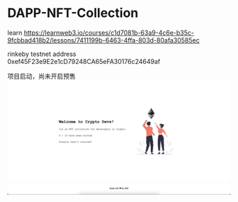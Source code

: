# DAPP-NFT-Collection

learn https://learnweb3.io/courses/c1d7081b-63a9-4c6e-b35c-9fcbbad418b2/lessons/7411199b-6463-4ffa-803d-80afa30585ec

rinkeby testnet address 0xef45F23e9E2e1cD79248CA65eFA30176c24649af


项目启动，尚未开启预售
![image](https://github.com/gstarkg/DAPP-NFT-Collection/blob/main/img/1.png)
